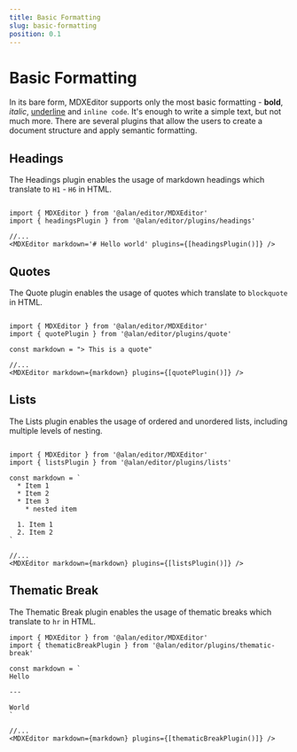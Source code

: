 ```yaml
---
title: Basic Formatting
slug: basic-formatting
position: 0.1
---
```


# Basic Formatting

In its bare form, MDXEditor supports only the most basic formatting - **bold**, *italic*, <u>underline</u> and `inline code`. It's enough to write a simple text, but not much more. There are several plugins that allow the users to create a document structure and apply semantic formatting.

## Headings

The Headings plugin enables the usage of markdown headings which translate to `H1` - `H6` in HTML. 

```tsx

import { MDXEditor } from '@alan/editor/MDXEditor'
import { headingsPlugin } from '@alan/editor/plugins/headings'

//...
<MDXEditor markdown='# Hello world' plugins={[headingsPlugin()]} />
```

## Quotes

The Quote plugin enables the usage of quotes which translate to `blockquote` in HTML. 

```tsx

import { MDXEditor } from '@alan/editor/MDXEditor'
import { quotePlugin } from '@alan/editor/plugins/quote'

const markdown = "> This is a quote"

//...
<MDXEditor markdown={markdown} plugins={[quotePlugin()]} />
```

## Lists

The Lists plugin enables the usage of ordered and unordered lists, including multiple levels of nesting.

```tsx

import { MDXEditor } from '@alan/editor/MDXEditor'
import { listsPlugin } from '@alan/editor/plugins/lists'

const markdown = `
  * Item 1
  * Item 2
  * Item 3
    * nested item

  1. Item 1
  2. Item 2
`

//...
<MDXEditor markdown={markdown} plugins={[listsPlugin()]} />
```

## Thematic Break

The Thematic Break plugin enables the usage of thematic breaks which translate to `hr` in HTML.

```tsx
import { MDXEditor } from '@alan/editor/MDXEditor'
import { thematicBreakPlugin } from '@alan/editor/plugins/thematic-break'

const markdown = `
Hello

---

World
`

//...
<MDXEditor markdown={markdown} plugins={[thematicBreakPlugin()]} />
